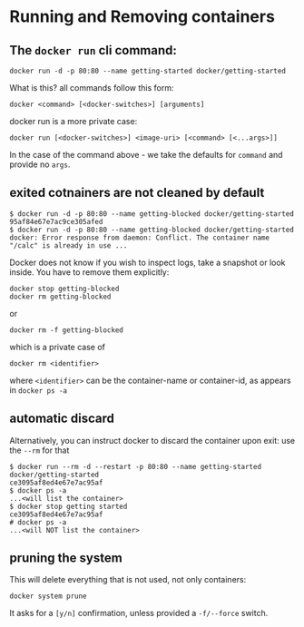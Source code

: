 
# Running and Removing containers

## The `docker run` cli command:
```
docker run -d -p 80:80 --name getting-started docker/getting-started
```

What is this? all commands follow this form:
```
docker <command> [<docker-switches>] [arguments]
```

docker run is a more private case:
```
docker run [<docker-switches>] <image-uri> [<command> [<...args>]]
```
In the case of the command above - we take the defaults for `command` and provide no `args`.

## exited cotnainers are not cleaned by default

```
$ docker run -d -p 80:80 --name getting-blocked docker/getting-started
95af84e67e7ac9ce305afed
$ docker run -d -p 80:80 --name getting-blocked docker/getting-started
docker: Error response from daemon: Conflict. The container name "/calc" is already in use ...
```

Docker does not know if you wish to inspect logs, take a snapshot or look inside.
You have to remove them explicitly:
```
docker stop getting-blocked
docker rm getting-blocked
```
or
```
docker rm -f getting-blocked
```

which is a private case of
```
docker rm <identifier>
```
where `<identifier>` can be the container-name or container-id, as appears in `docker ps -a`

## automatic discard

Alternatively, you can instruct docker to discard the container upon exit:
use the `--rm` for that

```
$ docker run --rm -d --restart -p 80:80 --name getting-started docker/getting-started
ce3095af8ed4e67e7ac95af
$ docker ps -a
...<will list the container>
$ docker stop getting started 
ce3095af8ed4e67e7ac95af
# docker ps -a
...<will NOT list the container>
```

## pruning the system

This will delete everything that is not used, not only containers:
```
docker system prune 
```

It asks for a `[y/n]` confirmation, unless provided a `-f/--force` switch.